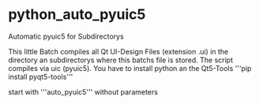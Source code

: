 # python_auto_pyuic5
Automatic pyuic5 for Subdirectorys

This little Batch compiles all Qt UI-Design Files (extension .ui) in the directory an subdirectorys where this batchs file is stored.
The script compiles via uic (pyuic5). 
You have to install python an the Qt5-Tools
'''pip install pyqt5-tools'''

start with '''auto_pyuic5''' without parameters

